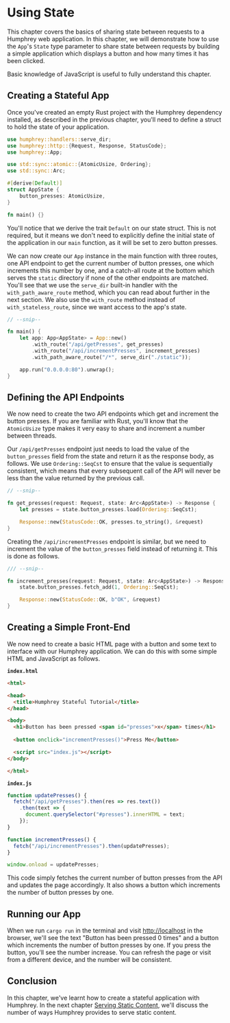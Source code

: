 # Using State
This chapter covers the basics of sharing state between requests to a Humphrey web application. In this chapter, we will demonstrate how to use the `App`'s `State` type parameter to share state between requests by building a simple application which displays a button and how many times it has been clicked.

Basic knowledge of JavaScript is useful to fully understand this chapter.

## Creating a Stateful App
Once you've created an empty Rust project with the Humphrey dependency installed, as described in the previous chapter, you'll need to define a struct to hold the state of your application.

```rs
use humphrey::handlers::serve_dir;
use humphrey::http::{Request, Response, StatusCode};
use humphrey::App;

use std::sync::atomic::{AtomicUsize, Ordering};
use std::sync::Arc;

#[derive(Default)]
struct AppState {
    button_presses: AtomicUsize,
}

fn main() {}
```

You'll notice that we derive the trait `Default` on our state struct. This is not required, but it means we don't need to explicitly define the initial state of the application in our `main` function, as it will be set to zero button presses.

We can now create our `App` instance in the main function with three routes, one API endpoint to get the current number of button presses, one which increments this number by one, and a catch-all route at the bottom which serves the `static` directory if none of the other endpoints are matched. You'll see that we use the `serve_dir` built-in handler with the `with_path_aware_route` method, which you can read about further in the next section. We also use the `with_route` method instead of `with_stateless_route`, since we want access to the app's state.

```rs
// --snip--

fn main() {
    let app: App<AppState> = App::new()
        .with_route("/api/getPresses", get_presses)
        .with_route("/api/incrementPresses", increment_presses)
        .with_path_aware_route("/*", serve_dir("./static"));

    app.run("0.0.0.0:80").unwrap();
}
```

## Defining the API Endpoints
We now need to create the two API endpoints which get and increment the button presses. If you are familiar with Rust, you'll know that the `AtomicUsize` type makes it very easy to share and increment a number between threads.

Our `/api/getPresses` endpoint just needs to load the value of the `button_presses` field from the state and return it as the response body, as follows. We use `Ordering::SeqCst` to ensure that the value is sequentially consistent, which means that every subsequent call of the API will never be less than the value returned by the previous call.

```rs
// --snip--

fn get_presses(request: Request, state: Arc<AppState>) -> Response {
    let presses = state.button_presses.load(Ordering::SeqCst);

    Response::new(StatusCode::OK, presses.to_string(), &request)
}
```

Creating the `/api/incrementPresses` endpoint is similar, but we need to increment the value of the `button_presses` field instead of returning it. This is done as follows.

```rs
/// --snip--

fn increment_presses(request: Request, state: Arc<AppState>) -> Response {
    state.button_presses.fetch_add(1, Ordering::SeqCst);

    Response::new(StatusCode::OK, b"OK", &request)
}
```

## Creating a Simple Front-End
We now need to create a basic HTML page with a button and some text to interface with our Humphrey application. We can do this with some simple HTML and JavaScript as follows.

**`index.html`**
```html
<html>

<head>
  <title>Humphrey Stateful Tutorial</title>
</head>

<body>
  <h1>Button has been pressed <span id="presses">x</span> times</h1>
  
  <button onclick="incrementPresses()">Press Me</button>

  <script src="index.js"></script>
</body>

</html>
```

**`index.js`**
```js
function updatePresses() {
  fetch("/api/getPresses").then(res => res.text())
    .then(text => {
      document.querySelector("#presses").innerHTML = text;
    });
}

function incrementPresses() {
  fetch("/api/incrementPresses").then(updatePresses);
}

window.onload = updatePresses;
```

This code simply fetches the current number of button presses from the API and updates the page accordingly. It also shows a button which increments the number of button presses by one.

## Running our App
When we run `cargo run` in the terminal and visit [http://localhost](http://localhost) in the browser, we'll see the text "Button has been pressed 0 times" and a button which increments the number of button presses by one. If you press the button, you'll see the number increase. You can refresh the page or visit from a different device, and the number will be consistent.

## Conclusion
In this chapter, we've learnt how to create a stateful application with Humphrey. In the next chapter [Serving Static Content](static-content.md), we'll discuss the number of ways Humphrey provides to serve static content.